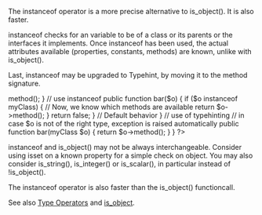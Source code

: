 The instanceof operator is a more precise alternative to is_object(). It is also faster.

instanceof checks for an variable to be of a class or its parents or the interfaces it implements. 
Once instanceof has been used, the actual attributes available (properties, constants, methods) are known, unlike with is_object().

Last, instanceof may be upgraded to Typehint, by moving it to the method signature. 

<?php

class Foo {

    // Don't use is_object
    public function bar($o) {
        if (!is_object($o)) { return false; } // Classic argument check
        return $o->method();
    }

    // use instanceof
    public function bar($o) {
        if ($o instanceof myClass) {  // Now, we know which methods are available
            return $o->method();
        }
        
        return false; } // Default behavior
    }

    // use of typehinting
    // in case $o is not of the right type, exception is raised automatically
    public function bar(myClass $o) {
        return $o->method();
    }
}

?>

instanceof and is_object() may not be always interchangeable. Consider using isset on a known property for a simple check on object. You may also consider is_string(), is_integer() or is_scalar(), in particular instead of !is_object().

The instanceof operator is also faster than the is_object() functioncall. 

See also [Type Operators](http://php.net/manual/en/language.operators.type.php#language.operators.type) and 
         [is_object](http://php.net/manual/en/function.is-object.php).
